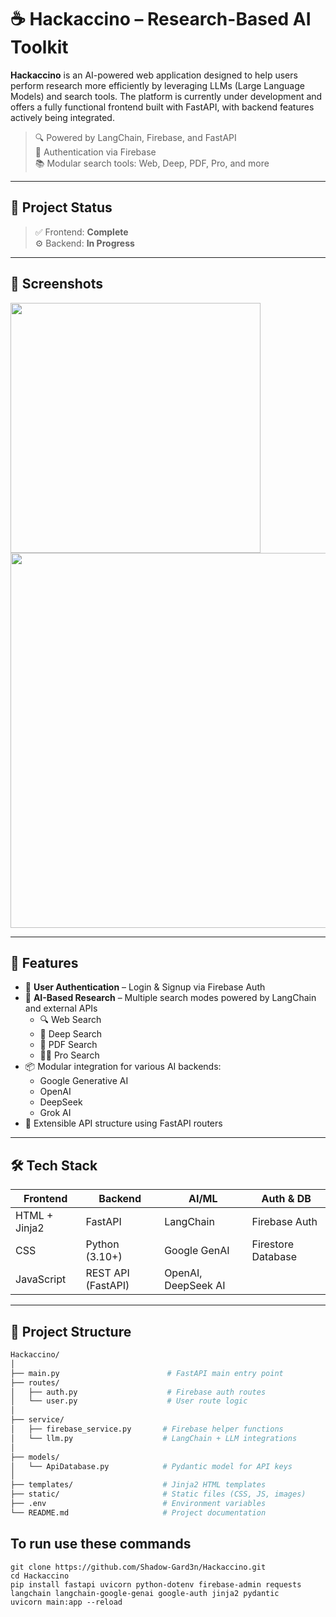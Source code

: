 # ☕ Hackaccino – Research-Based AI Toolkit

**Hackaccino** is an AI-powered web application designed to help users perform research more efficiently by leveraging LLMs (Large Language Models) and search tools. The platform is currently under development and offers a fully functional frontend built with FastAPI, with backend features actively being integrated.

> 🔍 Powered by LangChain, Firebase, and FastAPI  
> 🔐 Authentication via Firebase  
> 📚 Modular search tools: Web, Deep, PDF, Pro, and more

---

## 🚧 Project Status

> ✅ Frontend: **Complete**  
> ⚙️ Backend: **In Progress**

---

## 📸 Screenshots

<!-- First Image -->
<img src="https://github.com/user-attachments/assets/014d176f-225c-4357-bdd4-3df2925a2ba5" width="400"/>

<!-- Second Image -->
<img src="https://github.com/user-attachments/assets/51990848-8851-40f4-95c2-672ee1761b68" width="600"/>


---

## 🧠 Features

- 🔐 **User Authentication** – Login & Signup via Firebase Auth
- 🧪 **AI-Based Research** – Multiple search modes powered by LangChain and external APIs
  - 🔍 Web Search
  - 🧠 Deep Search
  - 📄 PDF Search
  - 🧑‍🔬 Pro Search
- 📦 Modular integration for various AI backends:
  - Google Generative AI
  - OpenAI
  - DeepSeek
  - Grok AI
- 🧩 Extensible API structure using FastAPI routers

---

## 🛠️ Tech Stack

| Frontend        | Backend              | AI/ML               | Auth & DB          |
|-----------------|----------------------|---------------------|--------------------|
| HTML + Jinja2   | FastAPI              | LangChain           | Firebase Auth      |
| CSS             | Python (3.10+)       | Google GenAI        | Firestore Database |
| JavaScript      | REST API (FastAPI)   | OpenAI, DeepSeek AI |                    |

---

## 📁 Project Structure

```bash
Hackaccino/
│
├── main.py                        # FastAPI main entry point
├── routes/
│   ├── auth.py                    # Firebase auth routes
│   └── user.py                    # User route logic
│
├── service/
│   ├── firebase_service.py       # Firebase helper functions
│   └── llm.py                    # LangChain + LLM integrations
│
├── models/
│   └── ApiDatabase.py            # Pydantic model for API keys
│
├── templates/                    # Jinja2 HTML templates
├── static/                       # Static files (CSS, JS, images)
├── .env                          # Environment variables
└── README.md                     # Project documentation
```


## To run use these commands
```
git clone https://github.com/Shadow-Gard3n/Hackaccino.git
cd Hackaccino
pip install fastapi uvicorn python-dotenv firebase-admin requests langchain langchain-google-genai google-auth jinja2 pydantic
uvicorn main:app --reload

